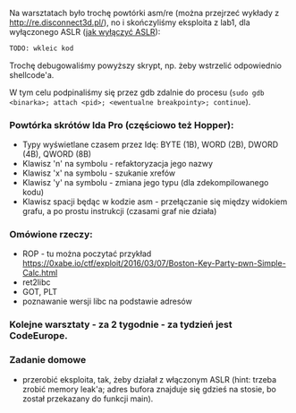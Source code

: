 
Na warsztatach było trochę powtórki asm/re (można przejrzeć wykłady z http://re.disconnect3d.pl/), no i skończyliśmy eksploita z lab1, dla wyłączonego ASLR ([jak wyłączyć ASLR](http://askubuntu.com/questions/318315/how-can-i-temporarily-disable-aslr-address-space-layout-randomization)):

```python
TODO: wkleic kod
```

Trochę debugowaliśmy powyższy skrypt, np. żeby wstrzelić odpowiednio shellcode'a.

W tym celu podpinaliśmy się przez gdb zdalnie do procesu (`sudo gdb <binarka>; attach <pid>; <ewentualne breakpointy>; continue`).

### Powtórka skrótów Ida Pro (częściowo też Hopper):
- Typy wyświetlane czasem przez Idę: BYTE (1B), WORD (2B), DWORD (4B), QWORD (8B)
- Klawisz 'n' na symbolu - refaktoryzacja jego nazwy
- Klawisz 'x' na symbolu - szukanie xrefów
- Klawisz 'y' na symbolu - zmiana jego typu (dla zdekompilowanego kodu)
- Klawisz spacji będąc w kodzie asm - przełączanie się między widokiem grafu, a po prostu instrukcji (czasami graf nie działa)

### Omówione rzeczy:
- ROP - tu można poczytać przykład https://0xabe.io/ctf/exploit/2016/03/07/Boston-Key-Party-pwn-Simple-Calc.html
- ret2libc
- GOT, PLT
- poznawanie wersji libc na podstawie adresów

### Kolejne warsztaty - za 2 tygodnie - za tydzień jest CodeEurope.

### Zadanie domowe
- przerobić eksploita, tak, żeby działał z włączonym ASLR (hint: trzeba zrobić memory leak'a; adres bufora znajduje się gdzieś na stosie, bo został przekazany do funkcji main).
